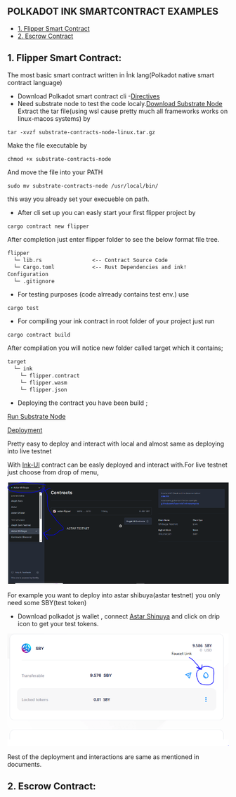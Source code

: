 ## POLKADOT INK SMARTCONTRACT EXAMPLES

 - [1. Flipper Smart Contract](#1-flipper-smart-contract)
 - [2. Escrow Contract](#2-escrow-contract)


## 1. Flipper Smart Contract:
  The most basic smart contract written in İnk lang(Polkadot native smart contract language)

  - Download Polkadot smart contract cli -[Directives](https://github.com/use-ink/cargo-contract)
  - Need substrate node to test the code localy.[Download Substrate Node](https://github.com/paritytech/substrate-contracts-node/releases)
  Extract the tar file(using wsl cause pretty much all frameworks works on linux-macos systems)
  by
  ```
  tar -xvzf substrate-contracts-node-linux.tar.gz

  ```
  Make the file executable by 
  ```
  chmod +x substrate-contracts-node

  ```
And move the file into your PATH
```
sudo mv substrate-contracts-node /usr/local/bin/
```
this way you already set your execueble on path.

- After cli set up you can easly start your first flipper project by 
```
cargo contract new flipper
``` 
After completion just enter flipper folder to see the below format file tree.
```
flipper
  └─ lib.rs                <-- Contract Source Code
  └─ Cargo.toml            <-- Rust Dependencies and ink! Configuration
  └─ .gitignore
```

- For testing purposes (code alrready contains test env.)
use 
```
cargo test
```

- For compiling your ink contract in root folder of your project just run 
```
cargo contract build
```

After compilation you will notice new folder called target which it contains;
```
target
  └─ ink
    └─ flipper.contract
    └─ flipper.wasm
    └─ flipper.json
```
- Deploying the contract you have been build ;


[Run Substrate Node](https://use.ink/docs/v5/getting-started/running-substrate)


[Deployment](https://use.ink/docs/v5/getting-started/deploy-your-contract)

Pretty easy to deploy and interact with local and almost same as deploying into live testnet 

With [Ink-UI](https://ui.use.ink/) contract can be easly deployed and interact with.For live testnet just choose from drop of menu,

![Astar-sby](info-images/astar_shibuya.PNG)

For example you want to deploy into astar shibuya(astar testnet) you only need some SBY(test token)

- Download polkadot js wallet , connect [Astar Shinuya](https://portal.astar.network/shibuya-testnet/assets) and click on drip icon to get your test tokens.



![Testnet Faucet](info-images/astar_testnet.PNG)

Rest of the deployment and interactions are same as mentioned in documents.

## 2. Escrow Contract: